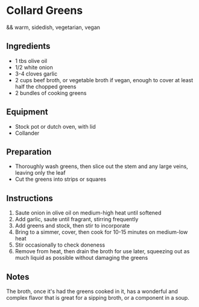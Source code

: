 # Collard Greens

&& warm, sidedish, vegetarian, vegan

## Ingredients

- 1 tbs olive oil
- 1/2 white onion
- 3-4 cloves garlic
- 2 cups beef broth, or vegetable broth if vegan, enough to cover at least half the chopped greens
- 2 bundles of cooking greens

## Equipment

- Stock pot or dutch oven, with lid
- Collander

## Preparation

- Thoroughly wash greens, then slice out the stem and any large veins, leaving only the leaf
- Cut the greens into strips or squares

## Instructions

1. Saute onion in olive oil on medium-high heat until softened
1. Add garlic, saute until fragrant, stirring frequently
1. Add greens and stock, then stir to incorporate
1. Bring to a simmer, cover, then cook for 10-15 minutes on medium-low heat
1. Stir occasionally to check doneness
1. Remove from heat, then drain the broth for use later, squeezing out as much liquid as possible without damaging the greens

## Notes

The broth, once it's had the greens cooked in it, has a wonderful and complex flavor that is great for a sipping broth, or a component in a soup.